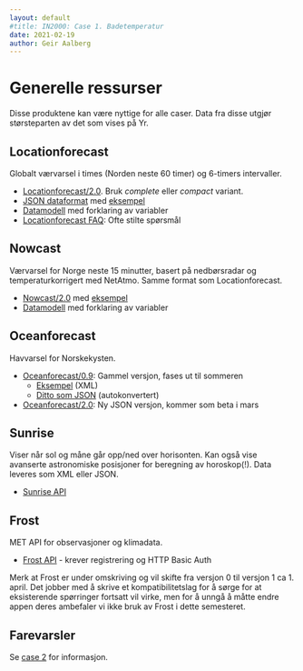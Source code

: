 ```yaml
---
layout: default
#title: IN2000: Case 1. Badetemperatur
date: 2021-02-19
author: Geir Aalberg
---
```


# Generelle ressurser

Disse produktene kan være nyttige for alle caser. Data fra disse utgjør størsteparten av det som vises på Yr.

## Locationforecast

Globalt værvarsel i times (Norden neste 60 timer) og 6-timers intervaller.

- [Locationforecast/2.0](https://api.met.no/weatherapi/locationforecast/2.0/documentation). Bruk *complete* eller *compact* variant.
- [JSON dataformat](https://docs.api.met.no/doc/ForecastJSON) med
  [eksempel](https://api.met.no/weatherapi/locationforecast/2.0/complete?lat=60.10&lon=9.58)
- [Datamodell](https://docs.api.met.no/doc/locationforecast/datamodel) med forklaring av variabler
- [Locationforecast FAQ](https://docs.api.met.no/doc/locationforecast/FAQ): Ofte stilte spørsmål

## Nowcast

Værvarsel for Norge neste 15 minutter, basert på nedbørsradar og temperaturkorrigert med NetAtmo. Samme format som Locationforecast.

- [Nowcast/2.0](https://api.met.no/weatherapi/nowcast/2.0/documentation) med
  [eksempel](https://api.met.no/weatherapi/nowcast/2.0/complete?lat=59.9333&lon=10.7166)
- [Datamodell](https://docs.api.met.no/doc/nowcast/datamodel) med forklaring av variabler

## Oceanforecast

Havvarsel for Norskekysten.

- [Oceanforecast/0.9](https://api.met.no/weatherapi/oceanforecast/0.9/documentation): Gammel versjon, fases ut til sommeren
  - [Eksempel](https://api.met.no/weatherapi/oceanforecast/0.9/?lat=60.10&lon=5) (XML)
  - [Ditto som JSON](https://api.met.no/weatherapi/oceanforecast/0.9/.json?lat=60.10&lon=5) (autokonvertert)
- [Oceanforecast/2.0](https://api.met.no/weatherapi/oceanforecast/2.0/documentation): Ny JSON versjon, kommer som beta i mars

## Sunrise

Viser når sol og måne går opp/ned over horisonten. Kan også vise avanserte astronomiske
posisjoner for beregning av horoskop(!). Data leveres som XML eller JSON.

- [Sunrise API](https://api.met.no/weatherapi/sunrise/2.0/documentation)

## Frost

MET API for observasjoner og klimadata.

- [Frost API](https://frost.met.no/) - krever registrering og HTTP Basic Auth

Merk at Frost er under omskriving og vil skifte fra versjon 0 til versjon 1 ca 1. april.
Det jobber med å skrive et kompatibilitetslag for å sørge for at eksisterende spørringer
fortsatt vil virke, men for å unngå å måtte endre appen deres ambefaler vi ikke bruk av
Frost i dette semesteret.

## Farevarsler

Se [case 2](./2-farevarsel) for informasjon.
